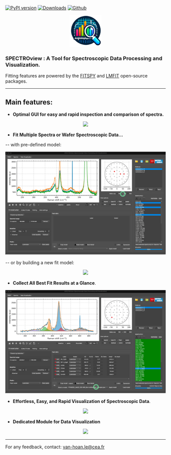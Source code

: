 [![PyPI version](https://badge.fury.io/py/spectroview.svg)](https://badge.fury.io/py/spectroview)
[![Downloads](https://img.shields.io/pypi/dm/spectroview.svg)](https://pypi.org/project/spectroview/)
[![Github](https://img.shields.io/badge/GitHub-GPL--3.0-informational)](https://github.com/CEA-MetroCarac/spectroview)


<p align="center">
    <img width=100 src="https://raw.githubusercontent.com/CEA-MetroCarac/spectroview/main/app/resources/icon3.png">
</p>

### SPECTROview : A Tool for Spectroscopic Data Processing and Visualization.



Fitting features are powered by the [FITSPY](https://github.com/CEA-MetroCarac/fitspy) and [LMFIT](https://lmfit.github.io/lmfit-py/) open-source packages.
___

## Main features:

- **Optimal GUI for easy and rapid inspection and comparison of spectra.**

<p align="center">
    <img src="https://raw.githubusercontent.com/CEA-MetroCarac/spectroview/main/app/resources/GIF/1.%20Loading%20files%20and%20navigation.gif">
</p>

- **Fit Multiple Spectra or Wafer Spectroscopic Data...**

-- with pre-defined model:

<p align="center">
    <img src="https://raw.githubusercontent.com/CEA-MetroCarac/spectroview/main/app/resources/GIF/3.%20fit_with_predefined_model.gif">
</p>

-- or by building a new fit model:

<p align="center">
    <img src="https://raw.githubusercontent.com/CEA-MetroCarac/spectroview/main/app/resources/GIF/2.%20build_fit_model.gif">
</p>

- **Collect All Best Fit Results at a Glance**.

<p align="center">
    <img src="https://raw.githubusercontent.com/CEA-MetroCarac/spectroview/main/app/resources/GIF/5.collecting-fit-results.gif">
</p>

- **Effortless, Easy, and Rapid Visualization of Spectroscopic Data**.

<p align="center">
    <img src="https://raw.githubusercontent.com/CEA-MetroCarac/spectroview/main/app/resources/GIF/6.%20plotting.gif">
</p>

- **Dedicated Module for Data Visualization**

<p align="center">
    <img src="https://raw.githubusercontent.com/CEA-MetroCarac/spectroview/main/app/resources/GIF/7.%20Visualisation%20TAB.gif">
</p>

---

For any feedback, contact: [van-hoan.le@cea.fr](mailto:van-hoan.le@cea.fr)

